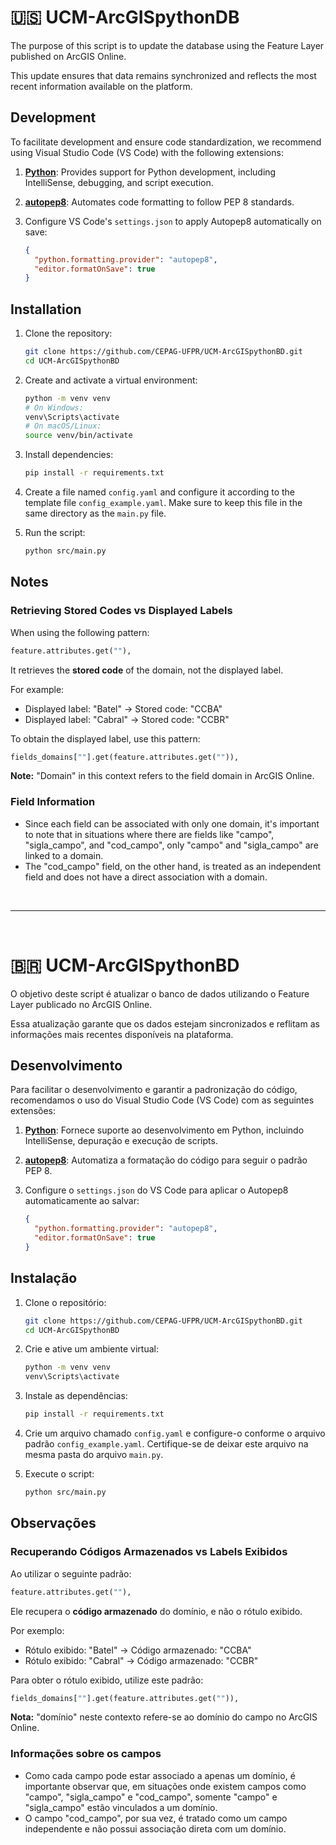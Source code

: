 # 🇺🇸 UCM-ArcGISpythonDB

The purpose of this script is to update the database using the Feature Layer published on ArcGIS Online.

This update ensures that data remains synchronized and reflects the most recent information available on the platform.

## Development

To facilitate development and ensure code standardization, we recommend using Visual Studio Code (VS Code) with the following extensions:

1. **[Python](https://marketplace.visualstudio.com/items?itemName=ms-python.python)**: Provides support for Python development, including IntelliSense, debugging, and script execution.

2. **[autopep8](https://marketplace.visualstudio.com/items?itemName=ms-python.autopep8)**: Automates code formatting to follow PEP 8 standards.

3. Configure VS Code's `settings.json` to apply Autopep8 automatically on save:

   ```json
   {
     "python.formatting.provider": "autopep8",
     "editor.formatOnSave": true
   }
   ```

## Installation

1. Clone the repository:

   ```bash
   git clone https://github.com/CEPAG-UFPR/UCM-ArcGISpythonBD.git
   cd UCM-ArcGISpythonBD
   ```

2. Create and activate a virtual environment:

   ```bash
   python -m venv venv
   # On Windows:
   venv\Scripts\activate
   # On macOS/Linux:
   source venv/bin/activate
   ```

3. Install dependencies:

   ```bash
   pip install -r requirements.txt
   ```

4. Create a file named `config.yaml` and configure it according to the template file `config_example.yaml`. Make sure to keep this file in the same directory as the `main.py` file.

5. Run the script:

   ```bash
   python src/main.py
   ```

## Notes

### Retrieving Stored Codes vs Displayed Labels

When using the following pattern:

```python
feature.attributes.get(""),
```

It retrieves the **stored code** of the domain, not the displayed label.

For example:

- Displayed label: "Batel" → Stored code: "CCBA"
- Displayed label: "Cabral" → Stored code: "CCBR"

To obtain the displayed label, use this pattern:

```python
fields_domains[""].get(feature.attributes.get("")),
```

**Note:** "Domain" in this context refers to the field domain in ArcGIS Online.

### Field Information

- Since each field can be associated with only one domain, it's important to note that in situations where there are fields like "campo", "sigla_campo", and "cod_campo", only "campo" and "sigla_campo" are linked to a domain.
- The "cod_campo" field, on the other hand, is treated as an independent field and does not have a direct association with a domain.

<br>

---

<br>

# 🇧🇷 UCM-ArcGISpythonBD

O objetivo deste script é atualizar o banco de dados utilizando o Feature Layer publicado no ArcGIS Online.

Essa atualização garante que os dados estejam sincronizados e reflitam as informações mais recentes disponíveis na plataforma.

## Desenvolvimento

Para facilitar o desenvolvimento e garantir a padronização do código, recomendamos o uso do Visual Studio Code (VS Code) com as seguintes extensões:

1. **[Python](https://marketplace.visualstudio.com/items?itemName=ms-python.python)**: Fornece suporte ao desenvolvimento em Python, incluindo IntelliSense, depuração e execução de scripts.

2. **[autopep8](https://marketplace.visualstudio.com/items?itemName=ms-python.autopep8)**: Automatiza a formatação do código para seguir o padrão PEP 8.

3. Configure o `settings.json` do VS Code para aplicar o Autopep8 automaticamente ao salvar:

   ```json
   {
     "python.formatting.provider": "autopep8",
     "editor.formatOnSave": true
   }
   ```

## Instalação

1. Clone o repositório:

   ```bash
   git clone https://github.com/CEPAG-UFPR/UCM-ArcGISpythonBD.git
   cd UCM-ArcGISpythonBD
   ```

2. Crie e ative um ambiente virtual:

   ```bash
   python -m venv venv
   venv\Scripts\activate
   ```

3. Instale as dependências:

   ```bash
   pip install -r requirements.txt
   ```

4. Crie um arquivo chamado `config.yaml` e configure-o conforme o arquivo padrão `config_example.yaml`. Certifique-se de deixar este arquivo na mesma pasta do arquivo `main.py`.

5. Execute o script:

   ```bash
   python src/main.py
   ```

## Observações

### Recuperando Códigos Armazenados vs Labels Exibidos

Ao utilizar o seguinte padrão:

```python
feature.attributes.get(""),
```

Ele recupera o **código armazenado** do domínio, e não o rótulo exibido.

Por exemplo:

- Rótulo exibido: "Batel" → Código armazenado: "CCBA"
- Rótulo exibido: "Cabral" → Código armazenado: "CCBR"

Para obter o rótulo exibido, utilize este padrão:

```python
fields_domains[""].get(feature.attributes.get("")),
```

**Nota:** "domínio" neste contexto refere-se ao domínio do campo no ArcGIS Online.

### Informações sobre os campos

- Como cada campo pode estar associado a apenas um domínio, é importante observar que, em situações onde existem campos como "campo", "sigla_campo" e "cod_campo", somente "campo" e "sigla_campo" estão vinculados a um domínio.
- O campo "cod_campo", por sua vez, é tratado como um campo independente e não possui associação direta com um domínio.
